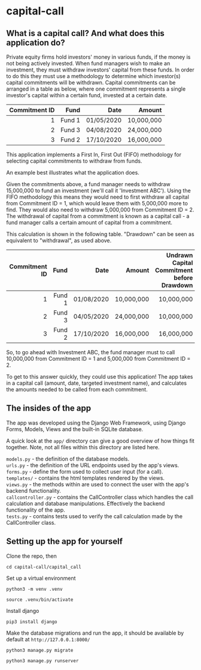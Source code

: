 # capital-call

## What is a capital call? And what does this application do?

Private equity firms hold investors' money in various funds, if the money is not being actively invested.
When fund managers wish to make an investment, they must withdraw investors' capital from these funds.
In order to do this they must use a methodology to determine which investor(s) capital commitments will
be withdrawn.
Capital  commitments can be arranged in a table as below, where one commitment represents a single investor's
capital within a certain fund, invested at a certain date.

| Commitment ID | Fund   | Date       | Amount     |
|--------------:|-------:|-----------:|-----------:|
| 1             | Fund 1 | 01/05/2020 | 10,000,000 |
| 2             | Fund 3 | 04/08/2020 | 24,000,000 |
| 3             | Fund 2 | 17/10/2020 | 16,000,000 |

This application implements a First In, First Out (FIFO) methodology for selecting capital commitments to withdraw
from funds.

An example best illustrates what the application does.

Given the commitments above, a fund manager needs to withdraw 15,000,000 to fund an investment (we'll
call it 'Investment ABC'). Using the FIFO methodology this means they would need to first withdraw all capital from
Commitment ID = 1, which would leave them with 5,000,000 more to find. They would
also need to withdraw 5,000,000 from Commitment ID = 2. The withdrawal of capital from a commitment is known
as a capital call - a fund manager calls a certain amount of capital from a commitment.

This calculation is shown in the following table. "Drawdown" can be seen as equivalent to "withdrawal", as used above.

| Commitment ID |   Fund |       Date |     Amount | Undrawn Capital Commitment<br>before Drawdown |   Drawdown | Undrawn Capital Commitment<br>after Drawdown |
|--------------:|-------:|-----------:|-----------:|----------------------------------------------:|-----------:|---------------------------------------------:|
|             1 | Fund 1 | 01/08/2020 | 10,000,000 |                                    10,000,000 | 10,000,000 |                                            0 |
|             2 | Fund 3 | 04/05/2020 | 24,000,000 |                                    10,000,000 |  5,000,000 |                                    5,000,000 |
|             3 | Fund 2 | 17/10/2020 | 16,000,000 |                                    16,000,000 |          0 |                                   16,000,000 |

So, to go ahead with Investment ABC, the fund manager must to call 10,000,000 from Commitment ID = 1 and 5,000,000
from Commitment ID = 2.

To get to this answer quickly, they could use this application! The app takes in a capital call (amount, date, targeted investment name), and calculates the amounts
needed to be called from each commitment.

## The insides of the app

The app was developed using the Django Web Framework, using Django Forms, Models, Views and the built-in SQLite database.

A quick look at the `app/` directory can give a good overview of how things fit together. Note, not all files within this 
directory are listed here.

`models.py` - the definition of the database models.<br>
`urls.py` - the definition of the URL endpoints used by the app's views.<br>
`forms.py` - define the form used to collect user input (for a call).<br>
`templates/` - contains the html templates rendered by the views.<br>
`views.py` - the methods within are used to connect the user with the app's backend functionality.<br>
`callcontroller.py` - contains the CallController class which handles the call calculation and database
manipulations. Effectively the backend functionality of the app.<br>
`tests.py` - contains tests used to verify the call calculation made by the CallController class.<br>

## Setting up the app for yourself

Clone the repo, then
```shell script
cd capital-call/capital_call
```
Set up a virtual environment
```shell script
python3 -m venv .venv
```
```shell script
source .venv/bin/activate
```
Install django
```shell script
pip3 install django
```
Make the database migrations and run the app, it should be available by default at `http://127.0.0.1:8000/`
```shell script
python3 manage.py migrate
```
```shell script
python3 manage.py runserver
```

